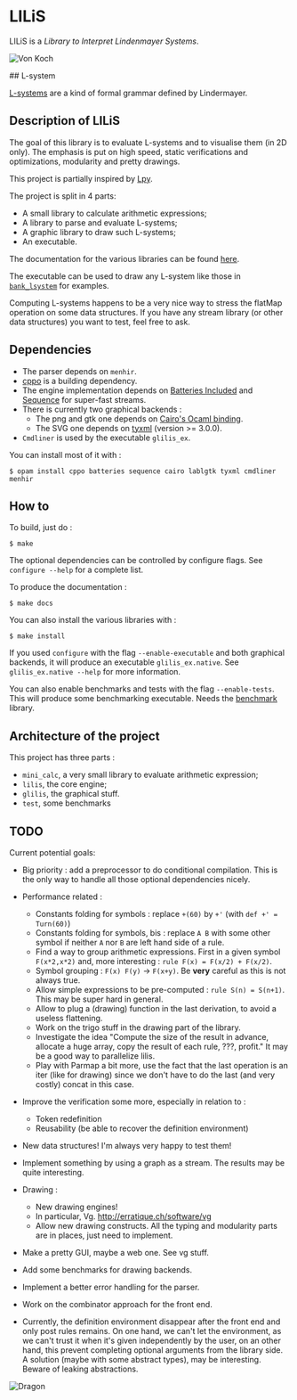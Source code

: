 # LILiS

LILiS is a *Library to Interpret Lindenmayer Systems*.

![Von Koch](http://drup.github.io/LILiS/dev/vonkoch.svg)

## L-system

[L-systems](http://en.wikipedia.org/wiki/L-system) are a kind of formal grammar defined by Lindermayer.

## Description of LILiS

The goal of this library is to evaluate L-systems and to visualise them (in 2D only).
The emphasis is put on high speed, static verifications and optimizations, modularity and pretty drawings.

This project is partially inspired by [Lpy](http://openalea.gforge.inria.fr/dokuwiki/doku.php?id=packages:vplants:lpy:main).

The project is split in 4 parts:
- A small library to calculate arithmetic expressions;
- A library to parse and evaluate L-systems;
- A graphic library to draw such L-systems;
- An executable.

The documentation for the various libraries can be found [here](http://drup.github.io/LILiS/dev/).

The executable can be used to draw any L-system like those in [`bank_lsystem`](bank_lsystem) for examples.

Computing L-systems happens to be a very nice way to stress the flatMap operation on some data structures. If you have any stream library (or other data structures) you want to test, feel free to ask.

## Dependencies

- The parser depends on `menhir`.
- [cppo](https://github.com/mjambon/cppo) is a building dependency.
- The engine implementation depends on [Batteries Included](https://github.com/ocaml-batteries-team/batteries-included) and [Sequence](https://github.com/c-cube/sequence) for super-fast streams.
- There is currently two graphical backends :
  - The png and gtk one depends on [Cairo's Ocaml binding](https://forge.ocamlcore.org/projects/cairo/).
  - The SVG one depends on [tyxml](http://ocsigen.org/tyxml/) (version >= 3.0.0).
- `Cmdliner` is used by the executable `glilis_ex`.

You can install most of it with :

	$ opam install cppo batteries sequence cairo lablgtk tyxml cmdliner menhir

## How to

To build, just do :

	$ make

The optional dependencies can be controlled by configure flags. See `configure --help` for a complete list.

To produce the documentation :

	$ make docs

You can also install the various libraries with :

	$ make install

If you used `configure` with the flag `--enable-executable` and both graphical backends, it will produce an executable `glilis_ex.native`. See `glilis_ex.native --help` for more information.

You can also enable benchmarks and tests with the flag `--enable-tests`. This will produce some benchmarking executable. Needs the [benchmark](http://ocaml-benchmark.sourceforge.net/) library.

## Architecture of the project

This project has three parts :
- `mini_calc`, a very small library to evaluate arithmetic expression;
- `lilis`, the core engine;
- `glilis`, the graphical stuff.
- `test`, some benchmarks

## TODO

Current potential goals:

- Big priority : add a preprocessor to do conditional compilation. This is the only way to handle all those optional dependencies nicely.

- Performance related :
  - Constants folding for symbols : replace `+(60)` by `+'` (with `def +' = Turn(60)`)
  - Constants folding for symbols, bis : replace `A B` with some other symbol if neither `A` nor `B` are left hand side of a rule.
  - Find a way to group arithmetic expressions. First in a given symbol `F(x*2,x*2)` and, more interesting : `rule F(x) = F(x/2) + F(x/2)`.
  - Symbol grouping : `F(x) F(y)` → `F(x+y)`. Be **very** careful as this is not always true.
  - Allow simple expressions to be pre-computed :
	  `rule S(n) = S(n+1)`. This may be super hard in general.
  - Allow to plug a (drawing) function in the last derivation, to avoid a useless flattening.
  - Work on the trigo stuff in the drawing part of the library.
  - Investigate the idea "Compute the size of the result in advance, allocate a huge array, copy the result of each rule, ???, profit." It may be a good way to parallelize lilis.
  - Play with Parmap a bit more, use the fact that the last operation is an iter (like for drawing) since we don't have to do the last (and very costly) concat in this case.

- Improve the verification some more, especially in relation to :
  - Token redefinition
  - Reusability (be able to recover the definition environment)

- New data structures! I'm always very happy to test them!
- Implement something by using a graph as a stream. The results may be quite interesting.

- Drawing :
  - New drawing engines!
  - In particular, Vg. <http://erratique.ch/software/vg>
  - Allow new drawing constructs. All the typing and modularity parts are in places, just need to implement.

- Make a pretty GUI, maybe a web one. See vg stuff.

- Add some benchmarks for drawing backends.

- Implement a better error handling for the parser.

- Work on the combinator approach for the front end.
- Currently, the definition environment disappear after the front end and only post rules remains. On one hand, we can't let the environment, as we can't trust it when it's given independently by the user, on an other hand, this prevent completing optional arguments from the library side. A solution (maybe with some abstract types), may be interesting. Beware of leaking abstractions.

![Dragon](http://drup.github.io/LILiS/dev/dragon.svg)
